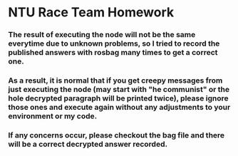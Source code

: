 # NTU Race Team Homework

### The result of executing the node will not be the same everytime due to unknown problems, so I tried to record the published answers with rosbag many times to get a correct one.
### As a result, it is normal that if you get creepy messages from just executing the node (may start with "he communist" or the hole decrypted paragraph will be printed twice), please ignore those ones and execute again without any adjustments to your environment or my code.
### If any concerns occur, please checkout the bag file and there will be a correct decrypted answer recorded.

